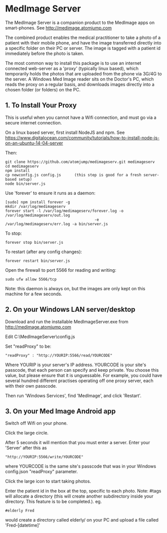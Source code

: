 # MedImage Server

The MedImage Server is a companion product to the MedImage apps on smart-phones. See http://medimage.atomjump.com

The combined product enables the medical practitioner to take a photo of a patient with their mobile phone, and have the image transferred directly into a specific folder on their PC or server.  The image is tagged with a patient id immediately before the photo is taken.

The most common way to install this package is to use an internet connected web-server as a 'proxy' (typically linux based), which temporarily holds the photos that are uploaded from the phone via 3G/4G to the server. A Windows Med Image reader sits on the Doctor's PC, which reads the proxy on a regular basis, and downloads images directly into a chosen folder (or folders) on the PC. 

## 1. To Install Your Proxy

This is useful when you cannot have a Wifi connection, and must go via a secure internet connection.

On a linux based server, first install NodeJS and npm.
See https://www.digitalocean.com/community/tutorials/how-to-install-node-js-on-an-ubuntu-14-04-server

Then:

```
git clone https://github.com/atomjump/medimageserv.git medimageserv
cd medimageserv
npm install
cp newconfig.js config.js      (this step is good for a fresh server-based setup)
node bin/server.js
```

Use 'forever' to ensure it runs as a daemon:
```
[sudo] npm install forever -g
mkdir /var/log/medimageserv
forever start -l /var/log/medimageserv/forever.log -o /var/log/medimageserv/out.log
                                        -e /var/log/medimageserv/err.log -a bin/server.js
```

To stop:
```
forever stop bin/server.js
```

To restart (after any config changes):
```
forever restart bin/server.js
```

Open the firewall to port 5566 for reading and writing:
```
sudo ufw allow 5566/tcp
```


Note: this daemon is always on, but the images are only kept on this machine for a few seconds.



## 2. On your Windows LAN server/desktop

Download and run the installable MedImageServer.exe from http://medimage.atomjump.com


Edit C:\MedImageServer\config.js

Set "readProxy" to be:
```
"readProxy" : "http://YOURIP:5566/read/YOURCODE"
```

Where YOURIP is your server's IP address. YOURCODE is your site's passcode, that each person can specify and keep private.  You choose this value, but please ensure that it is unguessable. For example, you could have several hundred different practises operating off one proxy server, each with their own passcode.

Then run 'Windows Services', find 'MedImage', and click 'Restart'.


## 3. On your Med Image Android app

Switch off Wifi on your phone.

Click the large circle.

After 5 seconds it will mention that you must enter a server. Enter your 'Server' after this as
```
"http://YOURIP:5566/write/YOURCODE"
```
where YOURCODE is the same site's passcode that was in your Windows config.json "readProxy" parameter.

Click the large icon to start taking photos.

Enter the patient id in the box at the top, specific to each photo. Note: #tags will allocate a directory (this will create another subdirectory inside your directory. This feature is to be completed.). eg.
```
#elderly Fred
```
would create a directory called elderly/ on your PC and upload a file called 'Fred-[datetime]'

